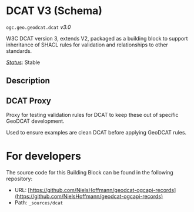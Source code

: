 
# DCAT V3 (Schema)

`ogc.geo.geodcat.dcat` *v3.0*

W3C DCAT version 3, extends V2, packaged as a building block to support inheritance of SHACL rules for validation and relationships to other standards.

[*Status*](http://www.opengis.net/def/status): Stable

## Description

## DCAT Proxy

Proxy for testing validation rules for DCAT to keep these out of specific GeoDCAT development.

Used to ensure examples are clean DCAT before applying GeoDCAT rules.

# For developers

The source code for this Building Block can be found in the following repository:

* URL: [https://github.com/NielsHoffmann/geodcat-ogcapi-records](https://github.com/NielsHoffmann/geodcat-ogcapi-records)
* Path: `_sources/dcat`

